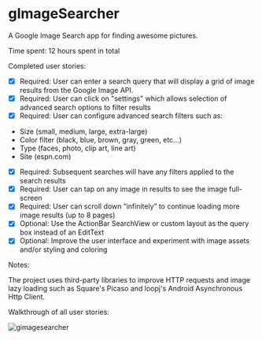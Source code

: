 # gImageSearcher

A Google Image Search app for finding awesome pictures.

Time spent: 12 hours spent in total

Completed user stories:

* [x] Required: User can enter a search query that will display a grid of image results from the Google Image API.
* [x] Required: User can click on "settings" which allows selection of advanced search options to filter results
* [x] Required: User can configure advanced search filters such as:
- Size (small, medium, large, extra-large)
- Color filter (black, blue, brown, gray, green, etc...)
- Type (faces, photo, clip art, line art)
- Site (espn.com)
* [x] Required: Subsequent searches will have any filters applied to the search results
* [x] Required: User can tap on any image in results to see the image full-screen
* [x] Required: User can scroll down “infinitely” to continue loading more image results (up to 8 pages) 
* [x] Optional: Use the ActionBar SearchView or custom layout as the query box instead of an EditText
* [x] Optional: Improve the user interface and experiment with image assets and/or styling and coloring

Notes:

The project uses third-party libraries to improve HTTP requests and image lazy loading such as Square's Picaso and loopj's Android Asynchronous Http Client.

Walkthrough of all user stories:

![gimagesearcher](https://cloud.githubusercontent.com/assets/1507064/3283172/016fd036-f50d-11e3-8b1d-1ccff4efbd4d.gif)
